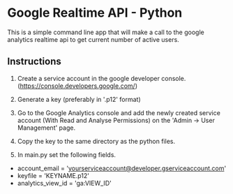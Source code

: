# Google Realtime API - Python
This is a simple command line app that will make a call to the google analytics realtime api to get current number of active users.

## Instructions

1. Create a service account in the google developer console. (https://console.developers.google.com/)

2. Generate a key (preferably in '.p12' format)

3. Go to the Google Analytics console and add the newly created service account (With Read and Analyse Permissions) on the 'Admin -> User Management' page.

4. Copy the key to the same directory as the python files.

5. In main.py set the following fields.
  - account_email = 'yourserviceaccount@developer.gserviceaccount.com'
  - keyfile = 'KEYNAME.p12'
  - analytics_view_id = 'ga:VIEW_ID'
